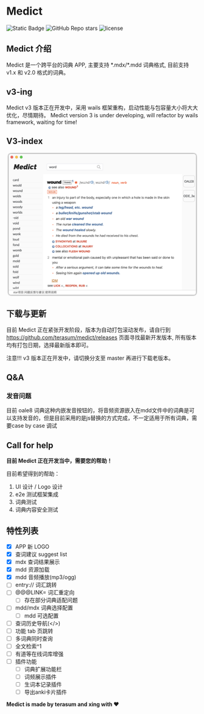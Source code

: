 # Medict
![Static Badge](https://img.shields.io/badge/version-v3.0.1-blue?style=flat)
![GitHub Repo stars](https://img.shields.io/github/stars/terasum/medict)
![license](https://img.shields.io/github/license/terasum/medict.svg)

## Medict 介绍

Medict 是一个跨平台的词典 APP, 主要支持 \*.mdx/\*.mdd 词典格式, 目前支持 v1.x 和 v2.0 格式的词典。

## v3-ing
Medict v3 版本正在开发中，采用 wails 框架重构，启动性能与包容量大小将大大优化，尽情期待。
Medict version 3 is under developing, will refactor by wails framework, waiting for time!

## V3-index
<div style="width: 100%;">
  <img  width=500 style="display:block; margin: 0 auto;"  src="docs/assets/v3-medict-app-index.png" alt="v3词典界面" style="zoom: 23%;" />
</div>


## 下载与更新

目前 Medict 正在紧张开发阶段，版本为自动打包滚动发布，请自行到 https://github.com/terasum/medict/releases 页面寻找最新开发版本, 所有版本均有打包日期，选择最新版本即可。

注意!!!
v3 版本正在开发中，请切换分支至 master 再进行下载老版本。


## Q&A

### 发音问题

目前 oale8 词典这种内嵌发音按钮的，将音频资源嵌入在mdd文件中的词典是可以支持发音的，但是目前采用的是js替换的方式完成，不一定适用于所有词典，需要case by case 调试


## Call for help
**目前 Medict 正在开发当中，需要您的帮助！**

目前希望得到的帮助：
1. UI 设计 / Logo 设计
2. e2e 测试框架集成
3. 词典测试
4. 词典内容安全测试

## 特性列表
- [x] APP 新 LOGO
- [x] 查词建议 suggest list
- [x] mdx 查词结果展示
- [x] mdd 资源加载
- [x] mdd 音频播放(mp3/ogg)
- [ ] entry:// 词汇跳转
- [ ] @@@LINK= 词汇重定向
  - [ ] 存在部分词典适配问题
- [ ] mdd/mdx 词典选择配置
  - [ ] mdd 可选配置
- [ ] 查词历史导航(</>)
- [ ] 功能 tab 页跳转
- [ ] 多词典同时查询
- [ ] 全文检索^1
- [ ] 有道等在线词库增强
- [ ] 插件功能
  - [ ] 词典扩展功能栏
  - [ ] 词频展示插件
  - [ ] 生词本记录插件
  - [ ] 导出anki卡片插件

**Medict is made by terasum and xing with ❤️**
